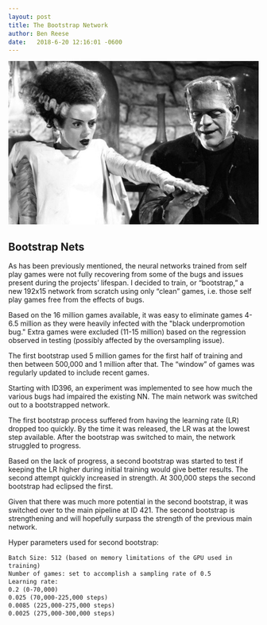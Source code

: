 ```yaml
---
layout: post
title: The Bootstrap Network
author: Ben Reese
date:   2018-6-20 12:16:01 -0600
---
```


![early nn](https://raw.githubusercontent.com/dkappe/dkappe.github.io/master/public/images/7955F47E-263A-443E-87E2-F535A1F5A341.jpeg)

## Bootstrap Nets

As has been previously mentioned, the neural networks trained from self play games were not fully recovering from some of the bugs and issues present during the projects’ lifespan. I decided to train, or “bootstrap,” a new 192x15 network from scratch using only “clean” games, i.e. those self play games free from the effects of bugs.

<!--more-->

Based on the 16 million games available, it was easy to eliminate games 4-6.5 million as they were heavily infected with the "black underpromotion bug." Extra games were excluded (11-15 million) based on the regression observed in testing (possibly affected by the oversampling issue).

The first bootstrap used 5 million games for the first half of training and then between 500,000 and 1 million after that. The “window” of games was regularly updated to include recent games.

Starting with ID396, an experiment was implemented to see how much the various bugs had impaired the existing NN. The main network was switched out to a bootstrapped network.

The first bootstrap process suffered from having the learning rate (LR) dropped too quickly. By the time it was released, the LR was at the lowest step available. After the bootstrap was switched to main, the network struggled to progress.

Based on the lack of progress, a second bootstrap was started to test if keeping the LR higher during initial training would give better results. The second attempt quickly increased in strength. At 300,000 steps the second bootstrap had eclipsed the first.

Given that there was much more potential in the second bootstrap, it was switched over to the main pipeline at ID 421. The second bootstrap is strengthening and will hopefully surpass the strength of the previous main network.

Hyper parameters used for second bootstrap:

    Batch Size: 512 (based on memory limitations of the GPU used in training)
    Number of games: set to accomplish a sampling rate of 0.5
    Learning rate:
    0.2 (0-70,000)
    0.025 (70,000-225,000 steps)
    0.0085 (225,000-275,000 steps)
    0.0025 (275,000-300,000 steps)

